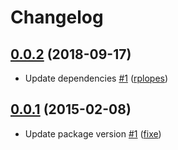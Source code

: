 # Changelog

## [0.0.2](https://github.com/uphold-forks/defaults-deep-safe/releases/tag/0.0.2) (2018-09-17)
- Update dependencies [\#1](https://github.com/uphold-forks/defaults-deep-safe/pull/1) ([rplopes](https://github.com/rplopes))

## [0.0.1](https://github.com/uphold-forks/defaults-deep-safe/releases/tag/0.0.1) (2015-02-08)
- Update package version [\#1](https://github.com/ruimarinho/defaults-deep-safe/pull/1) ([fixe](https://github.com/fixe))
